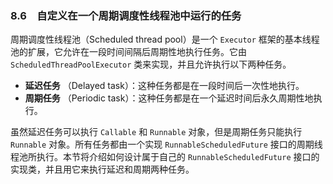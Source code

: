 ### 8.6　自定义在一个周期调度性线程池中运行的任务

周期调度性线程池（Scheduled thread pool）是一个 `Executor` 框架的基本线程池的扩展，它允许在一段时间间隔后周期性地执行任务。它由 `ScheduledThreadPoolExecutor` 类来实现，并且允许执行以下两种任务。

+ **延迟任务** （Delayed task）：这种任务都是在一段时间后一次性地执行。
+ **周期任务** （Periodic task）：这种任务都是在一个延迟时间后永久周期性地执行。

虽然延迟任务可以执行 `Callable` 和 `Runnable` 对象，但是周期任务只能执行 `Runnable` 对象。所有任务都由一个实现 `RunnableScheduledFuture` 接口的周期线程池所执行。本节将介绍如何设计属于自己的 `RunnableScheduledFuture` 接口的实现类，并且用它来执行延迟和周期两种任务。

